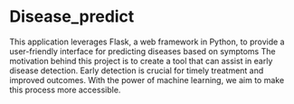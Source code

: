 # Disease_predict 
This application leverages Flask, a web framework in Python, to provide a user-friendly interface for predicting diseases based on symptoms
The motivation behind this project is to create a tool that can assist in early disease detection. Early detection is crucial for timely treatment and improved outcomes. With the power of machine learning, we aim to make this process more accessible.
